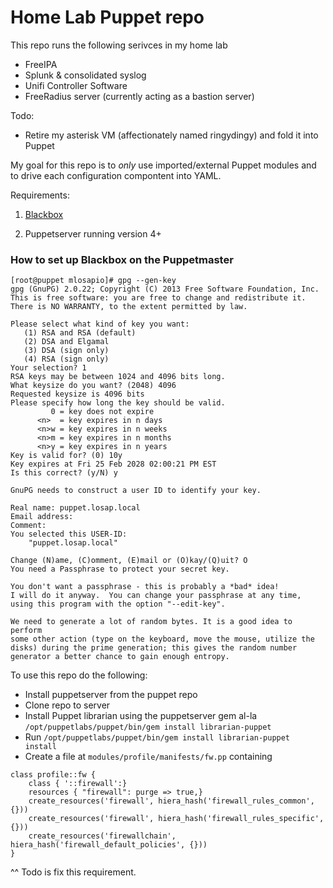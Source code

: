 # Home Lab Puppet repo

This repo runs the following serivces in my home lab
- FreeIPA
- Splunk & consolidated syslog
- Unifi Controller Software
- FreeRadius server (currently acting as a bastion server)

Todo: 
- Retire my asterisk VM (affectionately named ringydingy) and fold it into Puppet

My goal for this repo is to _only_ use imported/external Puppet modules and to drive each configuration compontent into YAML. 

Requirements: 
1. [Blackbox](https://github.com/StackExchange/blackbox#installation-instructions)

2. Puppetserver running version 4+


### How to set up Blackbox on the Puppetmaster

```
[root@puppet mlosapio]# gpg --gen-key
gpg (GnuPG) 2.0.22; Copyright (C) 2013 Free Software Foundation, Inc.
This is free software: you are free to change and redistribute it.
There is NO WARRANTY, to the extent permitted by law.

Please select what kind of key you want:
   (1) RSA and RSA (default)
   (2) DSA and Elgamal
   (3) DSA (sign only)
   (4) RSA (sign only)
Your selection? 1
RSA keys may be between 1024 and 4096 bits long.
What keysize do you want? (2048) 4096
Requested keysize is 4096 bits
Please specify how long the key should be valid.
         0 = key does not expire
      <n>  = key expires in n days
      <n>w = key expires in n weeks
      <n>m = key expires in n months
      <n>y = key expires in n years
Key is valid for? (0) 10y
Key expires at Fri 25 Feb 2028 02:00:21 PM EST
Is this correct? (y/N) y

GnuPG needs to construct a user ID to identify your key.

Real name: puppet.losap.local
Email address: 
Comment: 
You selected this USER-ID:
    "puppet.losap.local"

Change (N)ame, (C)omment, (E)mail or (O)kay/(Q)uit? O
You need a Passphrase to protect your secret key.

You don't want a passphrase - this is probably a *bad* idea!
I will do it anyway.  You can change your passphrase at any time,
using this program with the option "--edit-key".

We need to generate a lot of random bytes. It is a good idea to perform
some other action (type on the keyboard, move the mouse, utilize the
disks) during the prime generation; this gives the random number
generator a better chance to gain enough entropy.
```

To use this repo do the following:
- Install puppetserver from the puppet repo
- Clone repo to server
- Install Puppet librarian using the puppetserver gem al-la `/opt/puppetlabs/puppet/bin/gem install librarian-puppet`
- Run `/opt/puppetlabs/puppet/bin/gem install librarian-puppet install`
- Create a file at `modules/profile/manifests/fw.pp` containing
```
class profile::fw {
    class { '::firewall':} 
    resources { "firewall": purge => true,}
    create_resources('firewall', hiera_hash('firewall_rules_common', {}))
    create_resources('firewall', hiera_hash('firewall_rules_specific', {}))
    create_resources('firewallchain', hiera_hash('firewall_default_policies', {}))
}
```
^^ Todo is fix this requirement.

